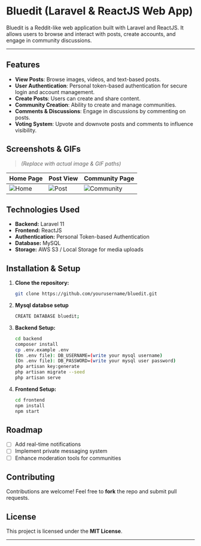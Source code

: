 # Bluedit (Laravel & ReactJS Web App)

Bluedit is a Reddit-like web application built with Laravel and ReactJS. It allows users to browse and interact with posts, create accounts, and engage in community discussions.

---

## Features
- **View Posts**: Browse images, videos, and text-based posts.
- **User Authentication**: Personal token-based authentication for secure login and account management.
- **Create Posts**: Users can create and share content.
- **Community Creation**: Ability to create and manage communities.
- **Comments & Discussions**: Engage in discussions by commenting on posts.
- **Voting System**: Upvote and downvote posts and comments to influence visibility.

## Screenshots & GIFs
> *(Replace with actual image & GIF paths)*

| Home Page | Post View | Community Page |
|-----------|----------|---------------|
| ![Home](path/to/home-image.gif) | ![Post](path/to/post-image.gif) | ![Community](path/to/community-image.gif) |

## Technologies Used
- **Backend:** Laravel 11
- **Frontend:** ReactJS
- **Authentication:** Personal Token-based Authentication
- **Database:** MySQL
- **Storage:** AWS S3 / Local Storage for media uploads

## Installation & Setup
1. **Clone the repository:**
   ```sh
   git clone https://github.com/yourusername/bluedit.git
   ```
2. **Mysql databse setup**
   ```sh
   CREATE DATABASE bluedit;
   ```
2. **Backend Setup:**
   ```sh
   cd backend
   composer install
   cp .env.example .env
   (On .env file): DB_USERNAME=(write your mysql username)
   (On .env file): DB_PASSWORD=(write your mysql user password)
   php artisan key:generate
   php artisan migrate --seed
   php artisan serve
   ```
3. **Frontend Setup:**
   ```sh
   cd frontend
   npm install
   npm start
   ```

## Roadmap
- [ ] Add real-time notifications
- [ ] Implement private messaging system
- [ ] Enhance moderation tools for communities

## Contributing
Contributions are welcome! Feel free to **fork** the repo and submit pull requests.

## License
This project is licensed under the **MIT License**.

---
